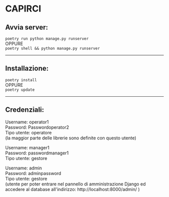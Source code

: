# CAPIRCI

## Avvia server:
`poetry run python manage.py runserver`  
OPPURE  
`poetry shell && python manage.py runserver`

---

## Installazione:
`poetry install`  
OPPURE  
`poetry update`

---

## Credenziali:

Username: operator1  
Password: Passwordoperator2  
Tipo utente: operatore  
(la maggior parte delle librerie sono definite con questo utente)

Username: manager1  
Password: passwordmanager1  
Tipo utente: gestore  

Username: admin  
Password: adminpassword  
Tipo utente: gestore  
(utente per poter entrare nel pannello di amministrazione Django ed accedere al database all'indirizzo: http://localhost:8000/admin/  )

